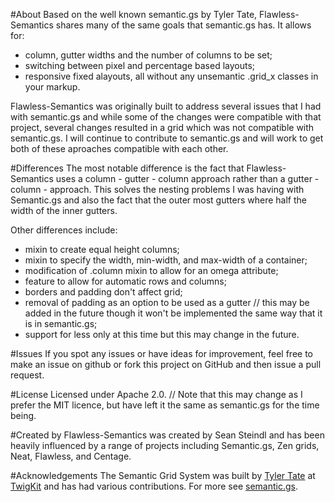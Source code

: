 #About
Based on the well known semantic.gs by Tyler Tate, Flawless-Semantics shares many of the same goals that semantic.gs has. It allows for:
* column, gutter widths and the number of columns to be set; 
* switching between pixel and percentage based layouts;
* responsive fixed alayouts,
all without any unsemantic .grid_x classes in your markup. 

Flawless-Semantics was originally built to address several issues that I had with semantic.gs and while some of the changes were compatible with that project, several changes resulted in a grid which was not compatible with semantic.gs. I will continue to contribute to semantic.gs and will work to get both of these aproaches compatible with each other.

#Differences
The most notable difference is the fact that Flawless-Semantics uses a column - gutter - column approach rather than a gutter - column - approach. This solves the nesting problems I was having with Semantic.gs and also the fact that the outer most gutters where half the width of the inner gutters.

Other differences include:
* mixin to create equal height columns;
* mixin to specify the width, min-width, and max-width of a container;
* modification of .column mixin to allow for an omega attribute;
* feature to allow for automatic rows and columns;
* borders and padding don't affect grid;
* removal of padding as an option to be used as a gutter // this may be added in the future though it won't be implemented the same way that it is in semantic.gs;
* support for less only at this time but this may change in the future.

#Issues
If you spot any issues or have ideas for improvement, feel free to make an issue on github or fork this project on GitHub and then issue a pull request.

#License
Licensed under Apache 2.0. // Note that this may change as I prefer the MIT licence, but have left it the same as semantic.gs for the time being.

#Created by
Flawless-Semantics was created by Sean Steindl and has been heavily influenced by a range of projects including Semantic.gs, Zen grids, Neat, Flawless, and Centage.

#Acknowledgements
The Semantic Grid System was built by [Tyler Tate](http://twitter.com/tylertate/) at [TwigKit](http://twigkit.com/) and has had various contributions. For more see  [semantic.gs](http://github.com/twigkit/semantic.gs).
